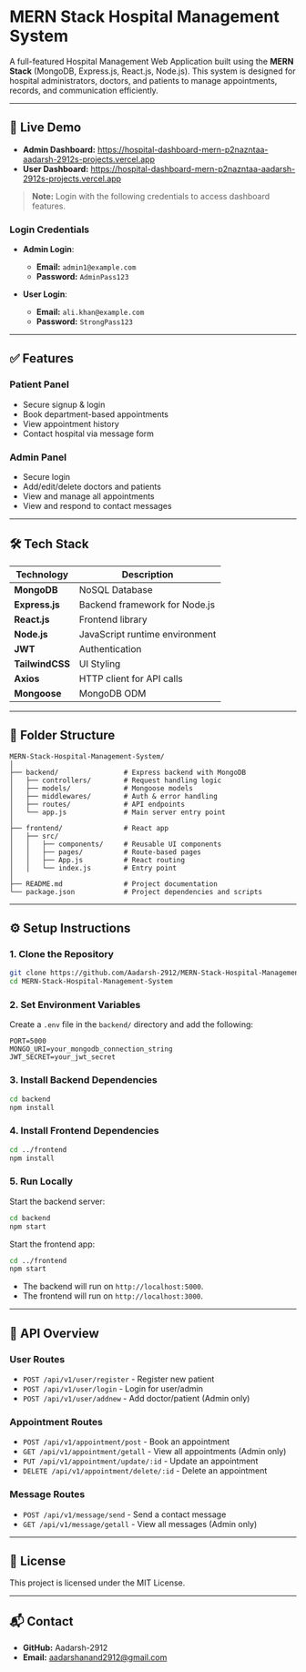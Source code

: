 # MERN Stack Hospital Management System

A full-featured Hospital Management Web Application built using the **MERN Stack** (MongoDB, Express.js, React.js, Node.js). This system is designed for hospital administrators, doctors, and patients to manage appointments, records, and communication efficiently.

---

## 🚀 Live Demo

- **Admin Dashboard:** https://hospital-dashboard-mern-p2nazntaa-aadarsh-2912s-projects.vercel.app
- **User Dashboard:** https://hospital-dashboard-mern-p2nazntaa-aadarsh-2912s-projects.vercel.app

> **Note:** Login with the following credentials to access dashboard features.

### Login Credentials

- **Admin Login**:
  - **Email:** `admin1@example.com`
  - **Password:** `AdminPass123`

- **User Login**:
  - **Email:** `ali.khan@example.com`
  - **Password:** `StrongPass123`

---

## ✅ Features

### Patient Panel

- Secure signup & login
- Book department-based appointments
- View appointment history
- Contact hospital via message form

### Admin Panel

- Secure login
- Add/edit/delete doctors and patients
- View and manage all appointments
- View and respond to contact messages

---

## 🛠 Tech Stack

| Technology | Description |
| --- | --- |
| **MongoDB** | NoSQL Database |
| **Express.js** | Backend framework for Node.js |
| **React.js** | Frontend library |
| **Node.js** | JavaScript runtime environment |
| **JWT** | Authentication |
| **TailwindCSS** | UI Styling |
| **Axios** | HTTP client for API calls |
| **Mongoose** | MongoDB ODM |

---

## 📁 Folder Structure

```
MERN-Stack-Hospital-Management-System/
│
├── backend/                # Express backend with MongoDB
│   ├── controllers/        # Request handling logic
│   ├── models/             # Mongoose models
│   ├── middlewares/        # Auth & error handling
│   ├── routes/             # API endpoints
│   └── app.js              # Main server entry point
│
├── frontend/               # React app
│   ├── src/
│   │   ├── components/     # Reusable UI components
│   │   ├── pages/          # Route-based pages
│   │   ├── App.js          # React routing
│   │   └── index.js        # Entry point
│
├── README.md               # Project documentation
└── package.json            # Project dependencies and scripts
```

---

## ⚙️ Setup Instructions

### 1. Clone the Repository

```bash
git clone https://github.com/Aadarsh-2912/MERN-Stack-Hospital-Management-System.git
cd MERN-Stack-Hospital-Management-System
```

### 2. Set Environment Variables

Create a `.env` file in the `backend/` directory and add the following:

```
PORT=5000
MONGO_URI=your_mongodb_connection_string
JWT_SECRET=your_jwt_secret
```

### 3. Install Backend Dependencies

```bash
cd backend
npm install
```

### 4. Install Frontend Dependencies

```bash
cd ../frontend
npm install
```

### 5. Run Locally

Start the backend server:

```bash
cd backend
npm start
```

Start the frontend app:

```bash
cd ../frontend
npm start
```

- The backend will run on `http://localhost:5000`.
- The frontend will run on `http://localhost:3000`.

---

## 📡 API Overview

### User Routes

- `POST /api/v1/user/register` - Register new patient
- `POST /api/v1/user/login` - Login for user/admin
- `POST /api/v1/user/addnew` - Add doctor/patient (Admin only)

### Appointment Routes

- `POST /api/v1/appointment/post` - Book an appointment
- `GET /api/v1/appointment/getall` - View all appointments (Admin only)
- `PUT /api/v1/appointment/update/:id` - Update an appointment
- `DELETE /api/v1/appointment/delete/:id` - Delete an appointment

### Message Routes

- `POST /api/v1/message/send` - Send a contact message
- `GET /api/v1/message/getall` - View all messages (Admin only)

---

## 📄 License

This project is licensed under the MIT License.

---

## 📬 Contact

- **GitHub:** Aadarsh-2912
- **Email:** aadarshanand2912@gmail.com

